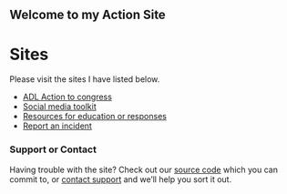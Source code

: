 ## Welcome to my Action Site

# Sites
Please visit the sites I have listed below. 

- [ADL Action to congress](https://action.adl.org/HOBpDK9)
- [Social media toolkit](https://www.actagainstantisemitism.org/social-media-toolkit)
- [Resources for education or responses](https://www.adl.org/education-and-resources/resource-knowledge-base)
- [Report an incident](https://www.adl.org/reportincident)

### Support or Contact

Having trouble with the site? Check out our [source code](https://github.com/Technosword/Action-you-can-take) which you can commit to, or [contact support](mailto:technominedev@gmail.com) and we’ll help you sort it out.
